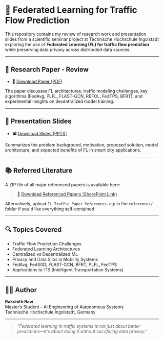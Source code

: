 # 🚦 Federated Learning for Traffic Flow Prediction

This repository contains my review of research work and presentation slides from a scientific seminar project at Technische Hochschule Ingolstadt exploring the use of **Federated Learning (FL) for traffic flow prediction** while preserving data privacy across distributed data sources.

---

## 📄 Research Paper - Review 

- 📘 [Download Paper (PDF)](paper/Rakshith_Ravi_Federated_Learning_for_Traffic_Flow_Prediction.pdf)

The paper discusses FL architectures, traffic modeling challenges, key algorithms (FedAvg, PLFL, FLAST-GCN, REFOL, FedTPS, BFRT), and experimental insights on decentralized model training.

---

## 🎤 Presentation Slides

- 📽️ [Download Slides (PPTX)](presentation/RakshithRavi_Federated_Learning_for_Traffic_Flow_Prediction_Slides.pptx)

Summarizes the problem background, motivation, proposed solution, model architecture, and expected benefits of FL in smart city applications.

---

## 📚 Referred Literature

A ZIP file of all major referenced papers is available here:

> 🔗 [Download Referenced Papers (SharePoint Link)](https://thide-my.sharepoint.com/:u:/g/personal/rar5407_thi_de/EWfHPERxf19MmDLxuLkPCVIBFXfL4l7r6woL5EFbpOwadQ)

Alternatively, upload `FL_Traffic_Paper_References.zip` in the `references/` folder if you'd like everything self-contained.

---

## 🔍 Topics Covered

- Traffic Flow Prediction Challenges  
- Federated Learning Architectures  
- Centralized vs Decentralized ML  
- Privacy and Data Silos in Mobility Systems  
- FedAvg, FedSGD, FLAST-GCN, BFRT, PLFL, FedTPS 
- Applications to ITS (Intelligent Transportation Systems)

---


## 👨‍💻 Author

**Rakshith Ravi**  
Master’s Student – AI Engineering of Autonomous Systems  
Technische Hochschule Ingolstadt, Germany  

---

> _“Federated learning in traffic systems is not just about better predictions—it's about doing it without sacrificing data privacy.”_
